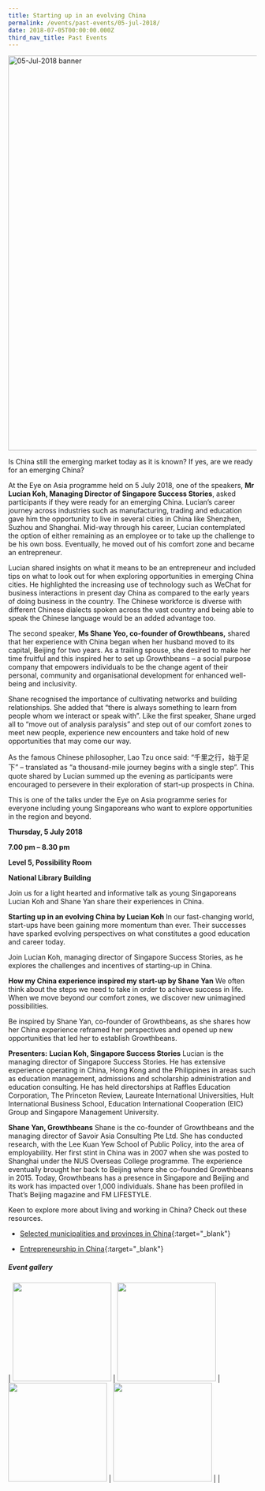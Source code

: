 ```yaml
---
title: Starting up in an evolving China
permalink: /events/past-events/05-jul-2018/
date: 2018-07-05T00:00:00.000Z
third_nav_title: Past Events
---
```



<img src="\images\past-events\05-Jul-2018\banner.jpg" alt="05-Jul-2018 banner" style="width:800px;" />

Is China still the emerging market today as it is known? If yes, are we ready for an emerging China?

At the Eye on Asia programme held on 5 July 2018, one of the speakers, **Mr Lucian Koh, Managing Director of Singapore Success Stories**, asked participants if they were ready for an emerging China. Lucian’s career journey across industries such as manufacturing, trading and education gave him the opportunity to live in several cities in China like Shenzhen, Suzhou and Shanghai. Mid-way through his career, Lucian contemplated the option of either remaining as an employee or to take up the challenge to be his own boss. Eventually, he moved out of his comfort zone and became an entrepreneur.

Lucian shared insights on what it means to be an entrepreneur and included tips on what to look out for when exploring opportunities in emerging China cities. He highlighted the increasing use of technology such as WeChat for business interactions in present day China as compared to the early years of doing business in the country. The Chinese workforce is diverse with different Chinese dialects spoken across the vast country and being able to speak the Chinese language would be an added advantage too.

The second speaker, **Ms Shane Yeo, co-founder of Growthbeans,** shared that her experience with China began when her husband moved to its capital, Beijing for two years. As a trailing spouse, she desired to make her time fruitful and this inspired her to set up Growthbeans – a social purpose company that empowers individuals to be the change agent of their personal, community and organisational development for enhanced well-being and inclusivity.

Shane recognised the importance of cultivating networks and building relationships. She added that “there is always something to learn from people whom we interact or speak with”. Like the first speaker, Shane urged all to “move out of analysis paralysis” and step out of our comfort zones to meet new people, experience new encounters and take hold of new opportunities that may come our way.

As the famous Chinese philosopher, Lao Tzu once said: “千里之行，始于足下” – translated as “a thousand-mile journey begins with a single step”. This quote shared by Lucian summed up the evening as participants were encouraged to persevere in their exploration of start-up prospects in China.

This is one of the talks under the Eye on Asia programme series for everyone including young Singaporeans who want to explore opportunities in the region and beyond.

**Thursday, 5 July 2018**

**7.00 pm – 8.30 pm**

**Level 5, Possibility Room**

**National Library Building**

Join us for a light hearted and informative talk as young Singaporeans Lucian Koh and Shane Yan share their experiences in China.

**Starting up in an evolving China by Lucian Koh**
In our fast-changing world, start-ups have been gaining more momentum than ever. Their successes have sparked evolving perspectives on what constitutes a good education and career today.

Join Lucian Koh, managing director of Singapore Success Stories, as he explores the challenges and incentives of starting-up in China.

**How my China experience inspired my start-up by Shane Yan**
We often think about the steps we need to take in order to achieve success in life. When we move beyond our comfort zones, we discover new unimagined possibilities.

Be inspired by Shane Yan, co-founder of Growthbeans, as she shares how her China experience reframed her perspectives and opened up new opportunities that led her to establish Growthbeans.

**Presenters:**
**Lucian Koh, Singapore Success Stories**
Lucian is the managing director of Singapore Success Stories. He has extensive experience operating in China, Hong Kong and the Philippines in areas such as education management, admissions and scholarship administration and education consulting. He has held directorships at Raffles Education Corporation, The Princeton Review, Laureate International Universities, Hult International Business School, Education International Cooperation (EIC) Group and Singapore Management University.

**Shane Yan, Growthbeans**
Shane is the co-founder of Growthbeans and the managing director of Savoir Asia Consulting Pte Ltd. She has conducted research, with the Lee Kuan Yew School of Public Policy, into the area of employability. Her first stint in China was in 2007 when she was posted to Shanghai under the NUS Overseas College programme. The experience eventually brought her back to Beijing where she co-founded Growthbeans in 2015. Today, Growthbeans has a presence in Singapore and Beijing and its work has impacted over 1,000 individuals. Shane has been profiled in That’s Beijing magazine and FM LIFESTYLE.

Keen to explore more about living and working in China? Check out these resources.

- [Selected municipalities and provinces in China](https://www.eyeonasia.gov.sg/china/know/china-municipalities-provinces/overview/){:target="_blank"}

- [Entrepreneurship in China](https://www.eyeonasia.gov.sg/china/know/working-in-china/entrepreneurship-in-china/){:target="_blank"}

##### **Event gallery**

| <a href="\images\past-events\05-Jul-2018\image-1.jpg"><img src="\images\past-events\05-Jul-2018\image-1.jpg" style="width:200px;" /></a> | <a href="\images\past-events\05-Jul-2018\image-2.jpg"><img src="\images\past-events\05-Jul-2018\image-2.jpg" style="width:200px;" /></a> | <a href="\images\past-events\05-Jul-2018\image-3.jpg"><img src="\images\past-events\05-Jul-2018\image-3.jpg" style="width:200px;" /></a> | <a href="\images\past-events\05-Jul-2018\image-4.jpg"><img src="\images\past-events\05-Jul-2018\image-4.jpg" style="width:200px;" /></a> |
| 
